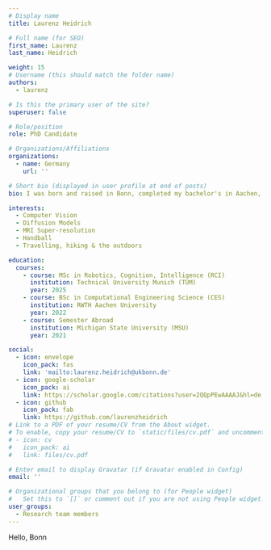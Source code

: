 ```yaml
---
# Display name
title: Laurenz Heidrich

# Full name (for SEO)
first_name: Laurenz
last_name: Heidrich

weight: 15
# Username (this should match the folder name)
authors:
  - laurenz

# Is this the primary user of the site?
superuser: false

# Role/position
role: PhD Candidate

# Organizations/Affiliations
organizations:
  - name: Germany
    url: ''

# Short bio (displayed in user profile at end of posts)
bio: I was born and raised in Bonn, completed my bachelor's in Aachen, earned my master's in Munich, and have now returned to my hometown to help push the boundaries of clinical AI. During my academic journey, I developed a deep interest in computer vision, exploring its applications across diverse domains—from autonomous driving to medical imaging. At CCI.Bonn, my current focus is on MRI super-resolution.

interests:
  - Computer Vision
  - Diffusion Models
  - MRI Super-resolution
  - Handball 
  - Travelling, hiking & the outdoors

education:
  courses:
    - course: MSc in Robotics, Cognition, Intelligence (RCI)
      institution: Technical University Munich (TUM)
      year: 2025
    - course: BSc in Computational Engineering Science (CES)
      institution: RWTH Aachen University
      year: 2022
    - course: Semester Abroad
      institution: Michigan State University (MSU)
      year: 2021

social:
  - icon: envelope
    icon_pack: fas
    link: 'mailto:laurenz.heidrich@ukbonn.de'
  - icon: google-scholar
    icon_pack: ai
    link: https://scholar.google.com/citations?user=2QQpPEwAAAAJ&hl=de
  - icon: github
    icon_pack: fab
    link: https://github.com/laurenzheidrich
# Link to a PDF of your resume/CV from the About widget.
# To enable, copy your resume/CV to `static/files/cv.pdf` and uncomment the lines below.
# - icon: cv
#   icon_pack: ai
#   link: files/cv.pdf

# Enter email to display Gravatar (if Gravatar enabled in Config)
email: ''

# Organizational groups that you belong to (for People widget)
#   Set this to `[]` or comment out if you are not using People widget.
user_groups:
  - Research team members
---
```


Hello, Bonn
